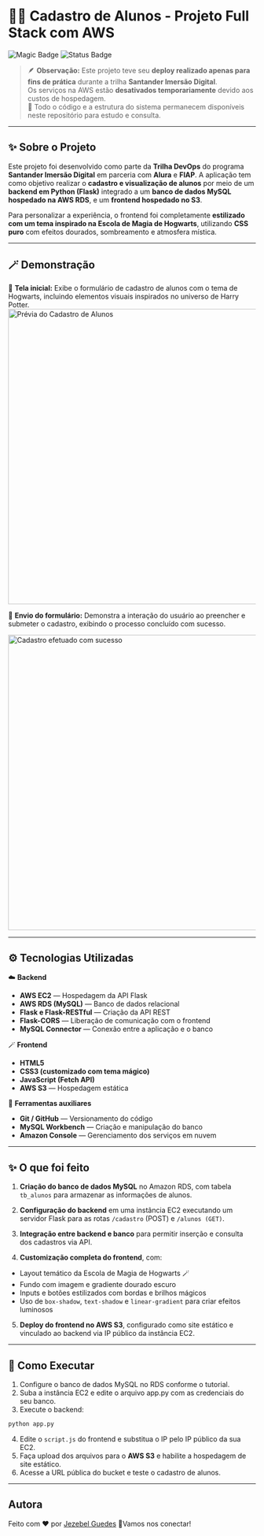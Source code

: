 # 🧙‍♀️ Cadastro de Alunos - Projeto Full Stack com AWS


![Magic Badge](https://img.shields.io/badge/✨%20Projeto%20com%20AWS-%F0%9F%8E%AD-darkred)
![Status Badge](https://img.shields.io/badge/Status-Deploy%20desativado%20%7C%20Prática%20acadêmica-8B0000?style=flat-square)

> 🪶 **Observação:** Este projeto teve seu **deploy realizado apenas para fins de prática** durante a trilha **Santander Imersão Digital**.  
> Os serviços na AWS estão **desativados temporariamente** devido aos custos de hospedagem.  
> 🔮 Todo o código e a estrutura do sistema permanecem disponíveis neste repositório para estudo e consulta.

--- 
## ✨ Sobre o Projeto
Este projeto foi desenvolvido como parte da **Trilha DevOps** do programa **Santander Imersão Digital** em parceria com **Alura** e **FIAP**.
A aplicação tem como objetivo realizar o **cadastro e visualização de alunos** por meio de um **backend em Python (Flask)** integrado a um **banco de dados MySQL hospedado na AWS RDS**, e um **frontend hospedado no S3**.

Para personalizar a experiência, o frontend foi completamente **estilizado com um tema inspirado na Escola de Magia de Hogwarts**, utilizando **CSS puro** com efeitos dourados, sombreamento e atmosfera mística.

---

## 🪄 Demonstração

📸 **Tela inicial:**
Exibe o formulário de cadastro de alunos com o tema de Hogwarts, incluindo elementos visuais inspirados no universo de Harry Potter.
<img src="https://i.imgur.com/kAwkWtI.png" alt="Prévia do Cadastro de Alunos" width="600">

🧾 **Envio do formulário:**
Demonstra a interação do usuário ao preencher e submeter o cadastro, exibindo o processo concluído com sucesso.

<img src="https://i.imgur.com/943HjBg.gif" alt="Cadastro efetuado com sucesso" width="600">

--- 

## ⚙️ Tecnologias Utilizadas

 ☁️ **Backend**
- **AWS EC2** — Hospedagem da API Flask
- **AWS RDS (MySQL)** — Banco de dados relacional
- **Flask e Flask-RESTful** — Criação da API REST
- **Flask-CORS** — Liberação de comunicação com o frontend
- **MySQL Connector** — Conexão entre a aplicação e o banco

🪄 **Frontend**
- **HTML5**
- **CSS3 (customizado com tema mágico)**
- **JavaScript (Fetch API)**
- **AWS S3** — Hospedagem estática

 🧰 **Ferramentas auxiliares**
- **Git / GitHub** — Versionamento do código
- **MySQL Workbench** — Criação e manipulação do banco
- **Amazon Console** — Gerenciamento dos serviços em nuvem

---

## ✨ O que foi feito
1. **Criação do banco de dados MySQL** no Amazon RDS, com tabela `tb_alunos` para armazenar as informações de alunos.

2. **Configuração do backend** em uma instância EC2 executando um servidor Flask para as rotas `/cadastro` (POST) e `/alunos (GET)`.

3. **Integração entre backend e banco** para permitir inserção e consulta dos cadastros via API.

4. **Customização completa do frontend**, com:

- Layout temático da Escola de Magia de Hogwarts 🪄
- Fundo com imagem e gradiente dourado escuro
- Inputs e botões estilizados com bordas e brilhos mágicos
- Uso de `box-shadow`, `text-shadow` e `linear-gradient` para criar efeitos luminosos

5. **Deploy do frontend no AWS S3**, configurado como site estático e vinculado ao backend via IP público da instância EC2.

---

## 🚀 Como Executar
1. Configure o banco de dados MySQL no RDS conforme o tutorial.
2. Suba a instância EC2 e edite o arquivo app.py com as credenciais do seu banco.
3. Execute o backend:

```bash
python app.py
```
4. Edite o `script.js` do frontend e substitua o IP pelo IP público da sua EC2.
5. Faça upload dos arquivos para o **AWS S3** e habilite a hospedagem de site estático.
6. Acesse a URL pública do bucket e teste o cadastro de alunos.

---
##  Autora
Feito com ❤️ por [Jezebel Guedes](https://www.linkedin.com/in/jezebel-guedes/) 👋Vamos nos conectar!
